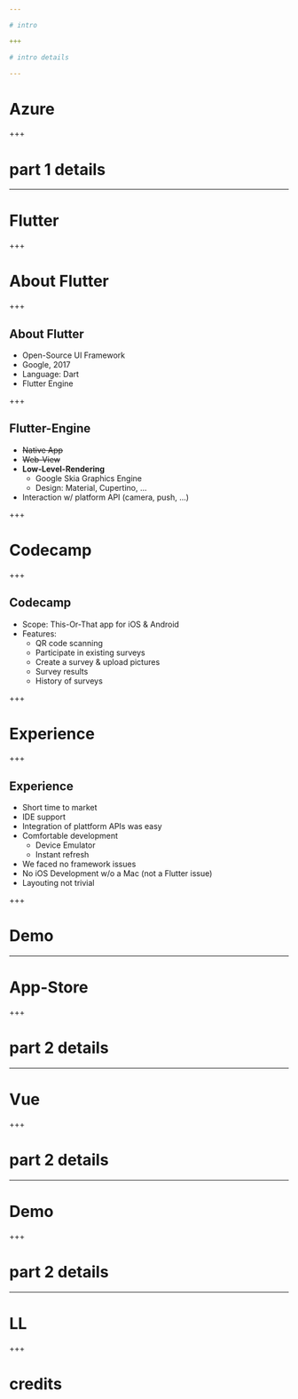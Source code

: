 ```yaml
---

# intro

+++

# intro details

---
```


# Azure

+++

# part 1 details

---

# Flutter

+++

# About Flutter

+++

## About Flutter
- Open-Source UI Framework 
- Google, 2017
- Language: Dart
- Flutter Engine

+++

## Flutter-Engine
- ~~Native App~~
- ~~Web-View~~
- **Low-Level-Rendering**
    - Google Skia Graphics Engine
    - Design: Material, Cupertino, ...
- Interaction w/ platform API (camera, push, ...) 

+++

# Codecamp

+++

## Codecamp
- Scope: This-Or-That app for iOS & Android
- Features:
    - QR code scanning
    - Participate in existing surveys
    - Create a survey & upload pictures 
    - Survey results
    - History of surveys

+++

# Experience

+++

## Experience

- Short time to market
- IDE support
- Integration of plattform APIs was easy 
- Comfortable development
    - Device Emulator
    - Instant refresh
- We faced no framework issues
- No iOS Development w/o a Mac (not a Flutter issue)
- Layouting not trivial

+++

# Demo

---

# App-Store

+++

# part 2 details

---

# Vue

+++

# part 2 details

---

# Demo

+++

# part 2 details

---

# LL

+++

# credits
